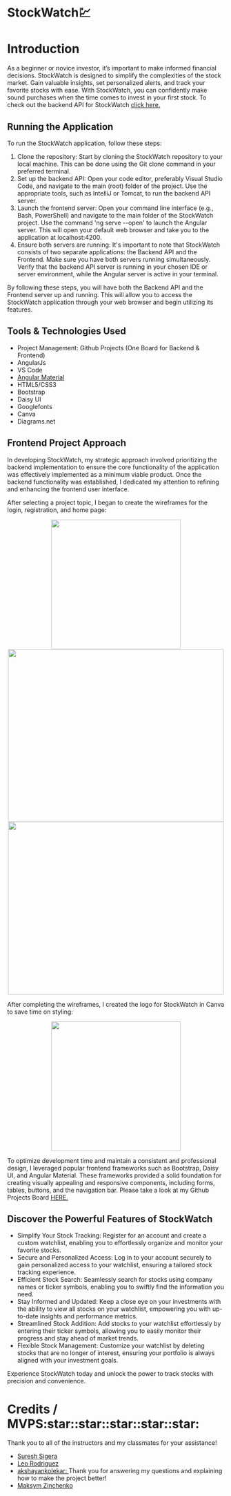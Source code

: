 # StockWatch:chart:
<h1>Introduction</h1>
As a beginner or novice investor, it’s important to make informed financial decisions. StockWatch is designed to simplify the complexities of the stock market.  Gain valuable insights, set personalized alerts, and track your favorite stocks with ease. With StockWatch, you can confidently make sound purchases when the time comes to invest in your first stock. To check out the backend API for StockWatch <a href="https://github.com/vnpugh/StockWatch_Backend">click here.</a>
<h2>Running the Application</h2>
To run the StockWatch application, follow these steps:
<ol>
  <li>Clone the repository: Start by cloning the StockWatch repository to your local machine. This can be done using the Git clone command in your preferred terminal.</li>
  <li>Set up the backend API: Open your code editor, preferably Visual Studio Code, and navigate to the main (root) folder of the project. Use the appropriate tools, such as IntelliJ or Tomcat, to run the backend API server.</li>
  <li>Launch the frontend server: Open your command line interface (e.g., Bash, PowerShell) and navigate to the main folder of the StockWatch project. Use the command 'ng serve --open' to launch the Angular server. This will open your default web browser and take you to the application at localhost:4200.</li>
  <li>Ensure both servers are running: It's important to note that StockWatch consists of two separate applications: the Backend API and the Frontend. Make sure you have both servers running simultaneously. Verify that the backend API server is running in your chosen IDE or server environment, while the Angular server is active in your terminal.</li>
</ol>
<p>By following these steps, you will have both the Backend API and the Frontend server up and running. This will allow you to access the StockWatch application through your web browser and begin utilizing its features.</p>

<h2>Tools & Technologies Used</h2>
<ul>
  <li> Project Management: Github Projects (One Board for Backend & Frontend)</li>
  <li>AngularJs</li>
  <li>VS Code</li>
 <li><a href="https://material.angular.io/">Angular Material</a></li>
 <li>HTML5/CSS3</li>
<li>Bootstrap</li>
<li>Daisy UI</li>
<li>Googlefonts</li>
<li>Canva</li>
<li>Diagrams.net</li>
</ul>

<h2>Frontend Project Approach</h2>
<p>In developing StockWatch, my strategic approach involved prioritizing the backend implementation to ensure the core functionality of the application was effectively implemented as a minimum viable product. Once the backend functionality was established, I dedicated my attention to refining and enhancing the frontend user interface.</p>

<p>After selecting a project topic, I began to create the wireframes for the login, registration, and home page:</p>
<center><img align="center" width="300" height="300" src="../assets/login_wireframe.png" alt=""></center>
<center><img align="center" width="500" height="400" src="assets/registration_wireframe.png" alt=""></center>
<center><img align="center" width="500" height="400" src="assets/home_wireframe.png" alt=""></center>

<p>After completing the wireframes, I created the logo for StockWatch in Canva to save time on styling:</p>
<center><img align="center" width="300" height="300" src="assets/logo.png" alt=""></center>

<p>To optimize development time and maintain a consistent and professional design, I leveraged popular frontend frameworks such as Bootstrap, Daisy UI, and Angular Material. These frameworks provided a solid foundation for creating visually appealing and responsive components, including forms, tables, buttons, and the navigation bar.
Please take a look at my Github Projects Board <a href="https://github.com/users/vnpugh/projects/5/views/1?layout=board">HERE.</a></p>


<h2>Discover the Powerful Features of StockWatch</h2>
<ul>
<li>Simplify Your Stock Tracking: Register for an account and create a custom watchlist, enabling you to effortlessly organize and monitor your favorite stocks.</li>
<li>Secure and Personalized Access: Log in to your account securely to gain personalized access to your watchlist, ensuring a tailored stock tracking experience.</li>
<li>Efficient Stock Search: Seamlessly search for stocks using company names or ticker symbols, enabling you to swiftly find the information you need.</li>
<li>Stay Informed and Updated: Keep a close eye on your investments with the ability to view all stocks on your watchlist, empowering you with up-to-date insights and performance metrics.</li>
<li>Streamlined Stock Addition: Add stocks to your watchlist effortlessly by entering their ticker symbols, allowing you to easily monitor their progress and stay ahead of market trends.</li>
<li>Flexible Stock Management: Customize your watchlist by deleting stocks that are no longer of interest, ensuring your portfolio is always aligned with your investment goals.</li>
</ul>
Experience StockWatch today and unlock the power to track stocks with precision and convenience.

<h1>Credits / MVPS:star::star::star::star::star:</h1>
<p>Thank you to all of the instructors and my classmates for your assistance!</p>
<ul>
<li><a href="https://github.com/sureshmelvinsigera/">Suresh Sigera</a></li>
<li><a href="https://github.com/LRodriguez9">Leo Rodriguez</a></li>
<li><a href="https://github.com/akshayankolekar">akshayankolekar: </a>Thank you for answering my questions and explaining how to make the project better!</li>
<li><a href="https://github.com/maklaut007">Maksym Zinchenko</a></li>
</ul>

